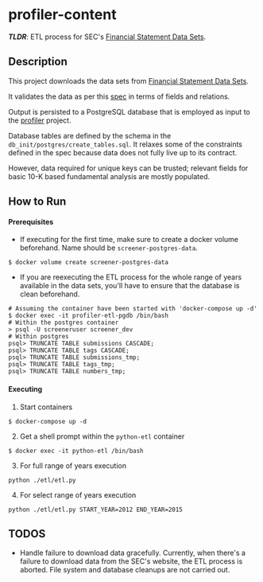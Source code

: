 # profiler-content

**_TLDR_**: ETL process for SEC's [Financial Statement Data Sets](https://www.sec.gov/dera/data/financial-statement-data-sets.html).

## Description

This project downloads the data sets from [Financial Statement Data Sets](https://www.sec.gov/dera/data/financial-statement-data-sets.html). 

It validates the data as per this [spec](https://www.sec.gov/files/aqfs.pdf) in terms of fields and relations.

Output is persisted to a PostgreSQL database that is employed as input to the [profiler]() project.

Database tables are defined by the schema in the `db_init/postgres/create_tables.sql`. It relaxes some of the constraints defined in the spec because data does not fully live up to its contract.

However, data required for unique keys can be trusted; relevant fields for basic 10-K based fundamental analysis are mostly populated. 

## How to Run

#### Prerequisites
  * If executing for the first time, make sure to create a docker volume beforehand. Name should be `screener-postgres-data`.
  ```shell
  $ docker volume create screener-postgres-data
  ```

  * If you are reexecuting the ETL process for the whole range of years available in the data sets, you'll have to ensure that the database is clean beforehand.
  ```shell
  # Assuming the container have been started with 'docker-compose up -d'
  $ docker exec -it profiler-etl-pgdb /bin/bash
  # Within the postgres container
  > psql -U screeneruser screener_dev
  # Within postgres
  psql> TRUNCATE TABLE submissions CASCADE;
  psql> TRUNCATE TABLE tags CASCADE;
  psql> TRUNCATE TABLE submissions_tmp;
  psql> TRUNCATE TABLE tags_tmp;
  psql> TRUNCATE TABLE numbers_tmp;
  ```
  
#### Executing
1. Start containers
```shell
$ docker-compose up -d
```
2. Get a shell prompt within the `python-etl` container
```shell
$ docker exec -it python-etl /bin/bash
```
3. For full range of years execution
```shell
python ./etl/etl.py
```
4. For select range of years execution
```shell
python ./etl/etl.py START_YEAR=2012 END_YEAR=2015
```

## TODOS
  * Handle failure to download data gracefully. Currently, when there's a failure to download data from the SEC's website, the ETL process is aborted. File system and database cleanups are not carried out.
  
